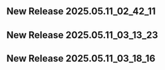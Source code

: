 ## New Release 2025.05.11_02_42_11
## New Release 2025.05.11_03_13_23
## New Release 2025.05.11_03_18_16
